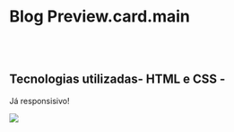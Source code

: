 <h1>Blog Preview.card.main</h1>

<br>
<br>
<h2>Tecnologias utilizadas- HTML e CSS - </h2>
<p>Já responsisivo!</p>

<img src="https://github.com/diegodev37/Desafio-blog-preview-card-main/blob/main/img/foto-do-readme.jpg?raw=true">
